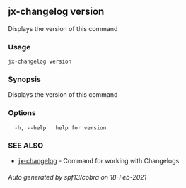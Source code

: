 ## jx-changelog version

Displays the version of this command

### Usage

```
jx-changelog version
```

### Synopsis

Displays the version of this command

### Options

```
  -h, --help   help for version
```

### SEE ALSO

* [jx-changelog](jx-changelog.md)	 - Command for working with Changelogs

###### Auto generated by spf13/cobra on 18-Feb-2021
